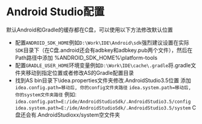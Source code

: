 Android Studio配置
===
默认Android和Gradle的缓存都在C盘，可以使用以下方法修改默认位置
* 配置`ANDROID_SDK_HOME`例如`D:\Work\IDE\Android\sdk`强烈建议设置在实际`SDK`目录下（在C盘.android还会有adbkey和adbkey.pub两个文件），然后在Path路径中添加  %ANDROID_SDK_HOME%\platform-tools
* 配置`GRADLE_USER_HOME`环境变量例如`D:\Work\IDE\cache\.gradle`将.gradle文件夹移动到指定位置或者修改AS的Gradle配置目录
* 找到AS bin目录下\idea.properties文件夹修改.AndroidStudio3.5位置
 添加
 `idea.config.path=移动后, 你的config文件夹路径`
 `idea.system.path=移动后, 你的system文件夹路径`
 例如:
 `idea.config.path=E:/ide/AndroidStudioSdk/.AndroidStudio3.5/config`
 `idea.system.path=E:/ide/AndroidStudioSdk/.AndroidStudio3.5/system`
 C盘还会有.AndroidStudioxx/system空文件夹